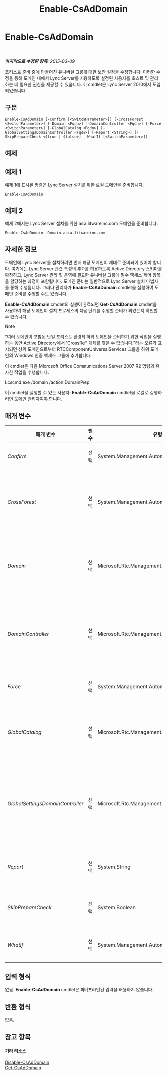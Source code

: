 ﻿---
title: Enable-CsAdDomain
TOCTitle: Enable-CsAdDomain
ms:assetid: a39768de-51ae-45e8-b6b7-441b5da0b3b2
ms:mtpsurl: https://technet.microsoft.com/ko-kr/library/Gg412764(v=OCS.15)
ms:contentKeyID: 49304593
ms.date: 08/24/2015
mtps_version: v=OCS.15
ms.translationtype: HT
---

# Enable-CsAdDomain

 

_**마지막으로 수정된 항목:** 2015-03-09_

포리스트 준비 중에 만들어진 유니버설 그룹에 대한 보안 설정을 수정합니다. 이러한 수정을 통해 도메인 내에서 Lync Server를 사용하도록 설정된 사용자를 호스트 및 관리하는 데 필요한 권한을 제공할 수 있습니다. 이 cmdlet은 Lync Server 2010에서 도입되었습니다.

## 구문

    Enable-CsAdDomain [-Confirm [<SwitchParameter>]] [-CrossForest <SwitchParameter>] [-Domain <Fqdn>] [-DomainController <Fqdn>] [-Force <SwitchParameter>] [-GlobalCatalog <Fqdn>] [-GlobalSettingsDomainController <Fqdn>] [-Report <String>] [-SkipPrepareCheck <$true | $false>] [-WhatIf [<SwitchParameter>]]

## 예제

## 예제 1

예제 1에 표시된 명령은 Lync Server 설치를 위한 로컬 도메인을 준비합니다.

    Enable-CsAdDomain

## 예제 2

예제 2에서는 Lync Server 설치를 위한 asia.litwareinc.com 도메인을 준비합니다.

    Enable-CsAdDomain -Domain asia.litwareinc.com

## 자세한 정보

도메인에 Lync Server를 설치하려면 먼저 해당 도메인이 제대로 준비되어 있어야 합니다. 여기에는 Lync Server 관련 특성의 추가를 허용하도록 Active Directory 스키마를 확장하고, Lync Server 관리 및 운영에 필요한 유니버설 그룹에 필수 액세스 제어 항목을 할당하는 과정이 포함됩니다. 도메인 준비는 일반적으로 Lync Server 설치 마법사를 통해 수행됩니다. 그러나 관리자가 **Enable-CsAdDomain** cmdlet을 실행하여 도메인 준비를 수행할 수도 있습니다.

**Enable-CsAdDomain** cmdlet의 실행이 완료되면 **Get-CsAdDomain** cmdlet을 사용하여 해당 도메인이 설치 프로세스의 다음 단계를 수행할 준비가 되었는지 확인할 수 있습니다.


> [!NOTE]
> "여러 도메인이 포함된 단일 포리스트 환경의 하위 도메인을 준비하기 위한 작업을 실행하는 동안 Active Directory에서 'CrossRef' 개체를 찾을 수 없습니다."라는 오류가 표시되면 상위 도메인으로부터 RTCComponentUniversalServices 그룹을 하위 도메인의 Windows 인증 액세스 그룹에 추가합니다.



이 cmdlet은 다음 Microsoft Office Communications Server 2007 R2 명령과 유사한 작업을 수행합니다.

Lcscmd.exe /domain /action:DomainPrep

이 cmdlet을 실행할 수 있는 사용자: **Enable-CsAdDomain** cmdlet을 로컬로 실행하려면 도메인 관리자여야 합니다.

## 매개 변수


<table>
<colgroup>
<col style="width: 25%" />
<col style="width: 25%" />
<col style="width: 25%" />
<col style="width: 25%" />
</colgroup>
<thead>
<tr class="header">
<th>매개 변수</th>
<th>필수</th>
<th>유형</th>
<th>설명</th>
</tr>
</thead>
<tbody>
<tr class="odd">
<td><p><em>Confirm</em></p></td>
<td><p>선택</p></td>
<td><p>System.Management.Automation.SwitchParameter</p></td>
<td><p>명령을 실행하기 전에 확인 메시지를 표시합니다.</p></td>
</tr>
<tr class="even">
<td><p><em>CrossForest</em></p></td>
<td><p>선택</p></td>
<td><p>System.Management.Automation.SwitchParameter</p></td>
<td><p>이 매개 변수가 있으면 해당 도메인 준비가 다른 포리스트의 도메인에서 수행됨을 나타냅니다. 사용하도록 설정할 도메인이 명령을 실행하는 컴퓨터와 동일한 포리스트에 있는 경우 이 매개 변수가 필요하지 않습니다.</p></td>
</tr>
<tr class="odd">
<td><p><em>Domain</em></p></td>
<td><p>선택</p></td>
<td><p>Microsoft.Rtc.Management.Deploy.Fqdn</p></td>
<td><p>도메인 준비를 수행할 도메인의 FQDN(정규화된 도메인 이름)입니다(예: -Domain asia.litwareinc.com). 이 매개 변수가 포함되지 않은 경우 로컬 도메인에서 도메인 준비가 수행됩니다.</p></td>
</tr>
<tr class="even">
<td><p><em>DomainController</em></p></td>
<td><p>선택</p></td>
<td><p>Microsoft.Rtc.Management.Deploy.Fqdn</p></td>
<td><p>관리자가 <strong>Enable-CsAdDomain</strong> cmdlet을 실행할 때 사용할 도메인 컨트롤러의 FQDN을 지정하는 데 사용됩니다. 이 매개 변수를 지정하지 않으면 cmdlet이 사용 가능한 첫 번째 도메인 컨트롤러를 사용하게 됩니다.</p></td>
</tr>
<tr class="odd">
<td><p><em>Force</em></p></td>
<td><p>선택</p></td>
<td><p>System.Management.Automation.SwitchParameter</p></td>
<td><p>명령을 실행할 때 발생할 수 있는 심각하지 않은 오류 메시지를 표시하지 않습니다.</p></td>
</tr>
<tr class="even">
<td><p><em>GlobalCatalog</em></p></td>
<td><p>선택</p></td>
<td><p>Microsoft.Rtc.Management.Deploy.Fqdn</p></td>
<td><p>도메인에 있는 전역 카탈로그 서버의 FQDN입니다. 도메인의 계정이 있는 컴퓨터에서 <strong>Enable-CsAdDomain</strong> cmdlet을 실행하는 경우에는 이 매개 변수가 필요하지 않습니다.</p></td>
</tr>
<tr class="odd">
<td><p><em>GlobalSettingsDomainController</em></p></td>
<td><p>선택</p></td>
<td><p>Microsoft.Rtc.Management.Deploy.Fqdn</p></td>
<td><p>전역 설정이 저장된 도메인 컨트롤러의 FQDN입니다. 전역 설정이 Active Directory 도메인 서비스의 시스템 컨테이너에 저장된 경우 이 매개 변수는 루트 도메인 컨트롤러를 가리켜야 합니다. 전역 설정이 구성 컨테이너에 저장되는 경우에는 모든 도메인 컨트롤러를 사용할 수 있으며 이 매개 변수를 생략할 수 있습니다.</p></td>
</tr>
<tr class="even">
<td><p><em>Report</em></p></td>
<td><p>선택</p></td>
<td><p>System.String</p></td>
<td><p>cmdlet이 실행될 때 만들어지는 로그 파일의 파일 경로를 지정하는 데 사용됩니다 (예: -Report &quot;C:\Logs\DomainPrep.html&quot;).</p></td>
</tr>
<tr class="odd">
<td><p><em>SkipPrepareCheck</em></p></td>
<td><p>선택</p></td>
<td><p>System.Boolean</p></td>
<td><p>True($True)로 설정하면 <strong>Enable-CsAdDomain</strong> cmdlet이 초기 준비 검사를 건너뜁니다.</p></td>
</tr>
<tr class="even">
<td><p><em>WhatIf</em></p></td>
<td><p>선택</p></td>
<td><p>System.Management.Automation.SwitchParameter</p></td>
<td><p>명령을 실제로 실행하지 않고도 명령이 실행될 경우 발생할 수 있는 현상을 설명합니다.</p></td>
</tr>
</tbody>
</table>


## 입력 형식

없음. **Enable-CsAdDomain** cmdlet은 파이프라인된 입력을 허용하지 않습니다.

## 반환 형식

없음.

## 참고 항목

#### 기타 리소스

[Disable-CsAdDomain](disable-csaddomain.md)  
[Get-CsAdDomain](get-csaddomain.md)


